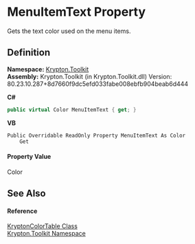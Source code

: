 # MenuItemText Property


Gets the text color used on the menu items.



## Definition
**Namespace:** <a href="79d2eac2-21f4-54ff-7552-b20c33c30600.md">Krypton.Toolkit</a>  
**Assembly:** Krypton.Toolkit (in Krypton.Toolkit.dll) Version: 80.23.10.287+8d7660f9dc5efd033fabe008ebfb904beab6d444

**C#**
``` C#
public virtual Color MenuItemText { get; }
```
**VB**
``` VB
Public Overridable ReadOnly Property MenuItemText As Color
	Get
```



#### Property Value
Color

## See Also


#### Reference
<a href="dea02866-c4bb-a4a9-94c0-3c39ed614761.md">KryptonColorTable Class</a>  
<a href="79d2eac2-21f4-54ff-7552-b20c33c30600.md">Krypton.Toolkit Namespace</a>  
